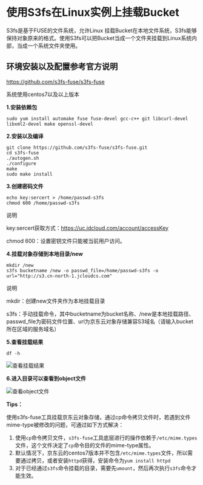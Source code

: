 # 使用S3fs在Linux实例上挂载Bucket

S3fs是基于FUSE的文件系统，允许Linux 挂载Bucket在本地文件系统，S3fs能够保持对象原来的格式。使用S3fs可以把Bucket当成一个文件夹挂载到Linux系统内部，当成一个系统文件夹使用。

## 环境安装以及配置参考官方说明

https://github.com/s3fs-fuse/s3fs-fuse

系统使用centos7以及以上版本

**1.安装依赖包**
```
sudo yum install automake fuse fuse-devel gcc-c++ git libcurl-devel libxml2-devel make openssl-devel
```
**2.安装以及编译**
```
git clone https://github.com/s3fs-fuse/s3fs-fuse.git
cd s3fs-fuse
./autogen.sh
./configure
make
sudo make install
```
**3.创建密码文件**
```
echo key:sercert > /home/passwd-s3fs
chmod 600 /home/passwd-s3fs
```
说明

key:sercert获取方式：https://uc.jdcloud.com/account/accessKey

chmod 600：设置密钥文件只能被当前用户访问。

**4.挂载对象存储到本地目录/new**
```
mkdir /new
s3fs bucketname /new -o passwd_file=/home/passwd-s3fs -o url="http://s3.cn-north-1.jcloudcs.com"
```
说明

mkdir：创建new文件夹作为本地挂载目录

s3fs：手动挂载命令，其中bucketname为bucket名称、/new是本地挂载路径、passwd_file为密码文件位置、url为京东云对象存储兼容S3域名（请输入bucket所在区域的服务域名）

**5.查看挂载结果**
```
df -h
```

![查看挂载结果](https://github.com/jdcloudcom/cn/blob/edit/image/Object-Storage-Service/OSS-072.png)

**6.进入目录可以查看到object文件**

![查看object文件](https://github.com/jdcloudcom/cn/blob/edit/image/Object-Storage-Service/OSS-073.png)

**Tips：**

使用s3fs-fuse工具挂载京东云对象存储，通过cp命令拷贝文件时，若遇到文件mime-type被修改的问题，可通过如下方式解决：

1. 使用`cp`命令拷贝文件，`s3fs-fuse`工具底层进行的操作依赖于`/etc/mime.types`文件，这个文件决定了`cp`命令目的文件的mime-type属性。
2. 默认情况下，京东云的centos7版本并不包含`/etc/mime.types`文件，所以需要通过拷贝，或者安装`httpd`获得，安装命令为`yum install httpd`
3. 对于已经通过`s3fs`命令挂载的目录，需要先`umount`，然后再次执行`s3fs`命令才能生效。
